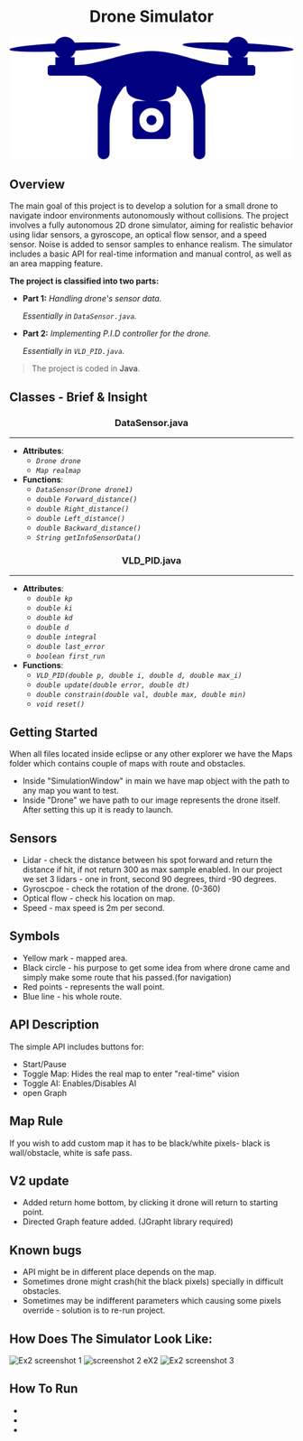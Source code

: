 <h1 align="center"> Drone Simulator </h1>

<p align="center">
  <img src="drone.png" alt="Drone Image" />
</p>

## Overview

The main goal of this project is to develop a solution for a small drone to navigate indoor environments autonomously without collisions. The project involves a fully autonomous 2D drone simulator, aiming for realistic behavior using lidar sensors, a gyroscope, an optical flow sensor, and a speed sensor. Noise is added to sensor samples to enhance realism. The simulator includes a basic API for real-time information and manual control, as well as an area mapping feature.

**The project is classified into two parts:**

- **Part 1:** _Handling drone's sensor data._
  
  _Essentially in `DataSensor.java`._
  
- **Part 2:** _Implementing P.I.D controller for the drone._
  
  _Essentially in `VLD_PID.java`._
  
> The project is coded in **Java**.

## Classes - Brief & Insight

<h3 align="center"> DataSensor.java </h3>

------------------------------------------------------------------------------------------------------------------------------------------------

- **Attributes**: 
  - _`Drone drone`_
  - _`Map realmap`_
- **Functions**: 
  - _`DataSensor(Drone drone1)`_
  - _`double Forward_distance()`_
  - _`double Right_distance()`_
  - _`double Left_distance()`_
  - _`double Backward_distance()`_
  - _`String getInfoSensorData()`_

<h3 align="center"> VLD_PID.java </h3>

------------------------------------------------------------------------------------------------------------------------------------------------

- **Attributes**:
  - _`double kp`_
  - _`double ki`_
  - _`double kd`_
  - _`double d`_
  - _`double integral`_
  - _`double last_error`_
  - _`boolean first_run`_
- **Functions**:
  - _`VLD_PID(double p, double i, double d, double max_i)`_
  - _`double update(double error, double dt)`_
  - _`double constrain(double val, double max, double min)`_
  - _`void reset()`_

## Getting Started

When all files located inside eclipse or any other explorer we have the Maps folder which contains couple of maps with route and obstacles.
- Inside "SimulationWindow" in main we have map object with the path to any map you want to test.
- Inside "Drone" we have path to our image represents the drone itself.
After setting this up it is ready to launch.

## Sensors
- Lidar - check the distance between his spot forward and return the distance if hit, if not return 300 as max sample enabled.
In our project we set 3 lidars - one in front, second 90 degrees, third -90 degrees.
- Gyroscpoe - check the rotation of the drone. (0-360)
- Optical flow - check his location on map.
- Speed - max speed is 2m per second.

## Symbols 
- Yellow mark - mapped area.
- Black circle - his purpose to get some idea from where drone came and simply make some route that his passed.(for navigation)
- Red points - represents the wall point.
- Blue line - his whole route.

## API Description
The simple API includes buttons for:
- Start/Pause
- Toggle Map: Hides the real map to enter "real-time" vision
- Toggle AI: Enables/Disables AI
- open Graph

## Map Rule
If you wish to add custom map it has to be black/white pixels- black is wall/obstacle, white is safe pass.

## V2 update
- Added return home bottom, by clicking it drone will return to starting point.
- Directed Graph feature added. (JGrapht library required)

## Known bugs
- API might be in different place depends on the map.
- Sometimes drone might crash(hit the black pixels) specially in difficult obstacles.
- Sometimes may be indifferent parameters which causing some pixels override - solution is to re-run project.

## How Does The Simulator Look Like:
![Ex2 screenshot 1](https://github.com/IbrahemHurani/Drone-Simulator/assets/86603326/f60f0cfd-f30d-47df-9c5b-153bb726f2d6)
![screenshot 2 eX2](https://github.com/IbrahemHurani/Drone-Simulator/assets/86603326/104ba326-40f1-45bc-9a4a-91e1add7b80b)
![Ex2 screenshot 3](https://github.com/IbrahemHurani/Drone-Simulator/assets/86603326/f4ba2801-3550-46d6-8831-c8724f3ddc95)


## How To Run

-
-
-
